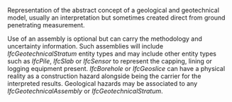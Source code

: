 Representation of the abstract concept of a geological and geotechnical model, usually an interpretation but sometimes created direct from ground penetrating measurement.

<!-- end of short definition -->

Use of an assembly is optional but can carry the methodology and uncertainty information.
Such assemblies will include _IfcGeotechnicalStratum_ entity types and may include other entity types such as _IfcPile_, _IfcSlab_ or _IfcSensor_ to represent the capping, lining or logging equipment present.
_IfcBorehole_ or _IfcGeoslice_ can have a physical reality as a construction hazard alongside being the carrier for the interpreted results. Geological hazards may be associated to any _IfcGeotechnicalAssembly_ or _IfcGeotechnicalStratum_.
